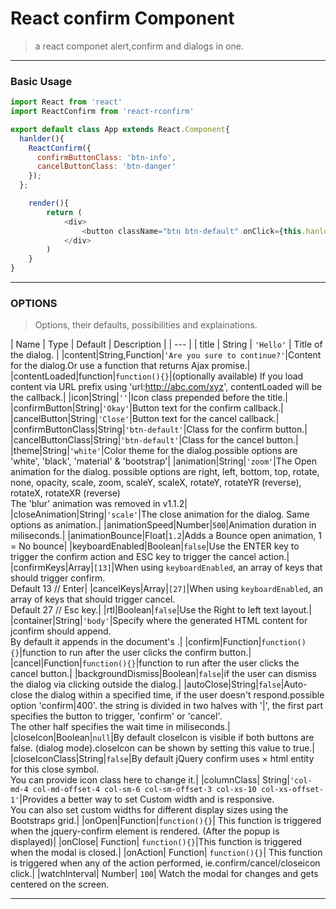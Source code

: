 # React confirm Component
> a react componet
alert,confirm and dialogs in one.


***
### Basic Usage
```javascript
import React from 'react'
import ReactConfirm from 'react-rconfirm'

export default class App extends React.Component{
  hanlder(){
    ReactConfirm({
      confirmButtonClass: 'btn-info',
      cancelButtonClass: 'btn-danger'
    });
  };

	render(){
		return (
			<div>
				<button className="btn btn-default" onClick={this.hanlder.bind(this)}>btn</button>
			</div>
		)
	}
}

```

***
### OPTIONS
>Options, their defaults, possibilities and explainations.

| Name | Type | Default | Description |
| --- |
| title | String | `'Hello'` | Title of the dialog. |
|content|String,Function|`'Are you sure to continue?'`|Content for the dialog.Or use a function that returns Ajax promise.|
|contentLoaded|function|`function(){}`|(optionally available) If you load content via URL prefix using 'url:http://abc.com/xyz', contentLoaded will be the callback.|
|icon|String|`''`|Icon class prepended before the title.|
|confirmButton|String|`'Okay'`|Button text for the confirm callback.|
|cancelButton|String|`'Close'`|Button text for the cancel callback.|
|confirmButtonClass|String|`'btn-default'`|Class for the confirm button.|
|cancelButtonClass|String|`'btn-default'`|Class for the cancel button.|
|theme|String|`'white'`|Color theme for the dialog.possible options are 'white', 'black', 'material' & 'bootstrap'|
|animation|String|`'zoom'`|The Open animation for the dialog. possible options are right, left, bottom, top, rotate, none, opacity, scale, zoom, scaleY, scaleX, rotateY, rotateYR (reverse), rotateX, rotateXR (reverse)<br/>The 'blur' animation was removed in v1.1.2|
|closeAnimation|String|`'scale'`|The close animation for the dialog. Same options as animation.|
|animationSpeed|Number|`500`|Animation duration in miliseconds.|
|animationBounce|Float|`1.2`|Adds a Bounce open animation, 1 = No bounce|
|keyboardEnabled|Boolean|`false`|Use the ENTER key to trigger the confirm action and ESC key to trigger the cancel action.|
|confirmKeys|Array|`[13]`|When using `keyboardEnabled`, an array of keys that should trigger confirm.<br/>Default 13 // Enter|
|cancelKeys|Array|`[27]`|When using `keyboardEnabled`, an array of keys that should trigger cancel.<br/>Default 27 // Esc key.|
|rtl|Boolean|`false`|Use the Right to left text layout.|
|container|String|`'body'`|Specify where the generated HTML content for jconfirm should append.<br/>By default it appends in the document's <body>.|
|confirm|Function|`function(){}`|function to run after the user clicks the confirm button.|
|cancel|Function|`function(){}`|function to run after the user clicks the cancel button.|
|backgroundDismiss|Boolean|`false`|if the user can dismiss the dialog via clicking outside the dialog.|
|autoClose|String|`false`|Auto-close the dialog within a specified time, if the user doesn't respond.possible option 'confirm&#124;400'. the string is divided in two halves with '&#124;', the first part specifies the button to trigger, 'confirm' or 'cancel'.<br/>The other half specifies the wait time in miliseconds.|
|closeIcon|Boolean|`null`|By default closeIcon is visible if both buttons are false. (dialog mode).closeIcon can be shown by setting this value to true.|
|closeIconClass|String|`false`|By default jQuery confirm uses × html entity for this close symbol.<br/>You can provide icon class here to change it.|
|columnClass|	String|`'col-md-4 col-md-offset-4 col-sm-6 col-sm-offset-3 col-xs-10 col-xs-offset-1'`|Provides a better way to set Custom width and is responsive.<br/>You can also set custom widths for different display sizes using the Bootstraps grid.|
|onOpen|Function|`function(){}`|	This function is triggered when the jquery-confirm element is rendered. (After the popup is displayed)|
|onClose|	Function|	`function(){}`|This function is triggered when the modal is closed.|
|onAction|	Function|	`function(){}`|	This function is triggered when any of the action performed, ie.confirm/cancel/closeicon click.|
|watchInterval|	Number|	`100`|	Watch the modal for changes and gets centered on the screen.

---
